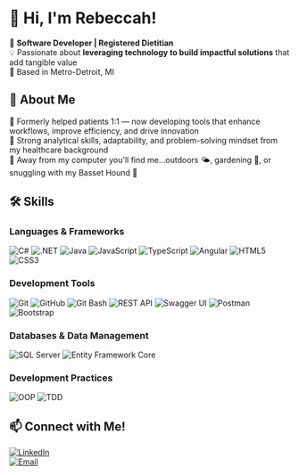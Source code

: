 # 👋 Hi, I'm Rebeccah! 

🚀 **Software Developer | Registered Dietitian**  
💡 Passionate about **leveraging technology to build impactful solutions** that add tangible value  
📍 Based in Metro-Detroit, MI

## 🌟 About Me  
🔹 Formerly helped patients 1:1 — now developing tools that enhance workflows, improve efficiency, and drive innovation  
🔹 Strong analytical skills, adaptability, and problem-solving mindset from my healthcare background   
🔹 Away from my computer you'll find me...outdoors 🌤, gardening 🌻, or snuggling with my Basset Hound 🐶

## 🛠️ Skills  

### **Languages & Frameworks**
![C#](https://img.shields.io/badge/-C%23-239120?style=flat-square&logo=c-sharp&logoColor=white)
![.NET](https://img.shields.io/badge/-.NET-512BD4?style=flat-square&logo=dotnet&logoColor=white)
![Java](https://img.shields.io/badge/Java-F80000?style=flat-square&logo=java&logoColor=white)
![JavaScript](https://img.shields.io/badge/-JavaScript-F7DF1E?style=flat-square&logo=javascript&logoColor=white)
![TypeScript](https://img.shields.io/badge/TypeScript-3178C6?style=flat-square&logo=typescript&logoColor=white)
![Angular](https://img.shields.io/badge/-Angular-DD0031?style=flat-square&logo=angular&logoColor=white)
![HTML5](https://img.shields.io/badge/-HTML5-E34F26?style=flat-square&logo=html5&logoColor=white)
![CSS3](https://img.shields.io/badge/-CSS3-1572B6?style=flat-square&logo=css3&logoColor=white)

### **Development Tools**
![Git](https://img.shields.io/badge/-Git-F05032?style=flat-square&logo=git&logoColor=white)
![GitHub](https://img.shields.io/badge/-GitHub-181717?style=flat-square&logo=github&logoColor=white)
![Git Bash](https://img.shields.io/badge/-Git_Bash-4E4A46?style=flat-square&logo=gitbash&logoColor=white)
![REST API](https://img.shields.io/badge/REST_API-25D366?style=flat-square&logo=rest&logoColor=white)
![Swagger UI](https://img.shields.io/badge/Swagger_UI-85EA2D?style=flat-square&logo=swagger&logoColor=white)
![Postman](https://img.shields.io/badge/Postman-FF6C37?style=flat-square&logo=postman&logoColor=white)
![Bootstrap](https://img.shields.io/badge/Bootstrap-563D7C?style=flat-square&logo=bootstrap&logoColor=white)  

### **Databases & Data Management**
![SQL Server](https://img.shields.io/badge/-SQL_Server-CC2927?style=flat-square&logo=microsoft-sql-server&logoColor=white)
![Entity Framework Core](https://img.shields.io/badge/-Entity_Framework_Core-86E1C8?style=flat-square&logo=dotnet&logoColor=black)

### **Development Practices**
![OOP](https://img.shields.io/badge/Object_Oriented_Programming-000000?style=flat-square&logo=java&logoColor=white)
![TDD](https://img.shields.io/badge/Test-Driven_Development-FF69B4?style=flat-square&logo=jest&logoColor=white)

## 📫 Connect with Me!  
[![LinkedIn](https://img.shields.io/badge/LinkedIn-Connect-blue?style=flat&logo=linkedin)](https://www.linkedin.com/in/rebeccah-barlas/)  
[![Email](https://img.shields.io/badge/Email-Contact-orange?style=flat&logo=gmail&logoColor=white)](mailto:rebeccah.m.barlas@gmail.com)
